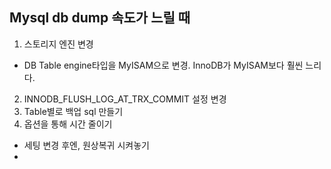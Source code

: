 

## Mysql db dump 속도가 느릴 때 
1. 스토리지 엔진 변경 
- DB Table engine타입을 MyISAM으로 변경. InnoDB가 MyISAM보다 훨씬 느리다.


2. INNODB_FLUSH_LOG_AT_TRX_COMMIT 설정 변경 
3. Table별로 백업 sql 만들기 
4. 옵션을 통해 시간 줄이기




- 세팅 변경 후엔, 원상복귀 시켜놓기
- 
